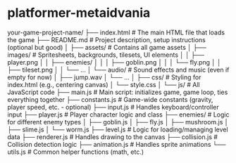# platformer-metaidvania

your-game-project-name/
├── index.html             # The main HTML file that loads the game
├── README.md              # Project description, setup instructions (optional but good)
│
├── assets/                # Contains all game assets
│   ├── images/            # Spritesheets, backgrounds, tilesets, UI elements
│   │   ├── player.png
│   │   ├── enemies/
│   │   │   ├── goblin.png
│   │   │   └── fly.png
│   │   ├── tileset.png
│   │   └── ...
│   └── audio/             # Sound effects and music (even if empty for now)
│       ├── jump.wav
│       └── ...
│
├── css/                   # Styling for index.html (e.g., centering canvas)
│   └── style.css
│
└── js/                    # All JavaScript code
    ├── main.js            # Main script: initializes game, game loop, ties everything together
    ├── constants.js       # Game-wide constants (gravity, player speed, etc. - optional)
    ├── input.js           # Handles keyboard/controller input
    ├── player.js          # Player character logic and class
    ├── enemies/           # Logic for different enemy types
    │   ├── goblin.js
    │   ├── fly.js
    │   ├── mushroom.js
    │   ├── slime.js
    │   └── worm.js
    ├── level.js           # Logic for loading/managing level data
    ├── renderer.js        # Handles drawing to the canvas
    ├── collision.js       # Collision detection logic
    ├── animation.js       # Handles sprite animations
    └── utils.js           # Common helper functions (math, etc.)